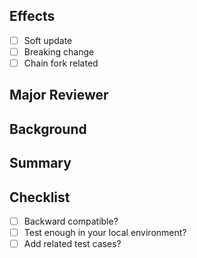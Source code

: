 ## Effects

- [ ] Soft update
- [ ] Breaking change
- [ ] Chain fork related

<!-- If internal PR & if it is needed to check from a specific person, please mention. Or you may delete it  -->
## Major Reviewer

<!-- List them -->

## Background
<!--- Why is this change required? What problem does it solve? -->
<!--- If it fixes an open issue, please link to the issue here. -->

## Summary
<!--- Provide a summary of your changes. -->
<!--- It's a good idea to include the issue you are trying to solve and how to fix it. -->

<!--- Add More if you need. -->

## Checklist

- [ ] Backward compatible?
- [ ] Test enough in your local environment?
- [ ] Add related test cases?
